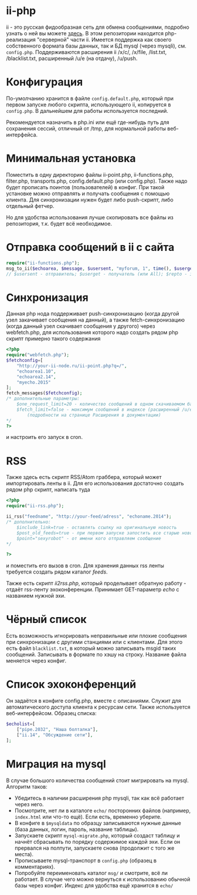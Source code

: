 ii-php
======
ii - это русская фидообразная сеть для обмена сообщениями, подробно узнать о ней вы можете [здесь](http://ii-net.tk/ii-doc/). 
В этом репозитории находится php-реализация "серверной" части ii. Имеется поддержка как своего собственного формата базы данных, так и БД mysql (через mysqli), см. `config.php`. Поддерживаются расширения ii /x/c/, /x/file, /list.txt, /blacklist.txt, расширенный /u/e (на отдачу), /u/push.

Конфигурация
======
По-умолчанию хранится в файле `config.default.php`, который при первом запуске любого скрипта, использующего ii, копируется в `config.php`. В дальнейшем для работы используется последний.

Рекомендуется назначить в php.ini или ещё где-нибудь путь для сохранения сессий, отличный от /tmp, для нормальной работы веб-интерфейса.

Минимальная установка
======
Поместить в одну директорию файлы ii-point.php, ii-functions.php, filter.php, transports.php, config.default.php (или config.php). Также надо будет прописать поинтов (пользователей) в конфиг.
При такой установке можно отправлять и получать сообщения с помощью клиента. Для синхронизации нужен будет либо push-скрипт, либо отдельный фетчер.

Но для удобства использования лучше скопировать все файлы из репозитория, т.к. будет всё необходимое.

Отправка сообщений в ii с сайта
======
```php
require("ii-functions.php");
msg_to_ii($echoarea, $message, $usersent, "myforum, 1", time(), $userget, $subject, $repto);
// $usersent - отправитель; $userget - получатель (или All); $repto - id сообщения, на которое отвечаем (можно передавать пустую строку)
```

Синхронизация
======
Данная php нода поддерживает push-синхронизацию (когда другой узел закачивает сообщения на данный), а также fetch-синхронизацию (когда данный узел скачивает сообщения у другого) через webfetch.php, для использования которого надо создать рядом php скрипт примерно такого содержания
```php
<?php
require("webfetch.php");
$fetchconfig=[
	"http://your-ii-node.ru/ii-point.php?q=/",
	"echoarea1.10",
	"echoarea2.14",
	"myecho.2015"
];
fetch_messages($fetchconfig);
/* дополнительные параметры:
	$one_request_limit=20 - количество сообщений в одном скачиваемом бандле
	$fetch_limit=false - максимум сообщений в индексе (расширенный /u/e)
		(подробности на странице Расширения в документации)
*/
?>
```
и настроить его запуск в cron.

RSS
======
Также здесь есть скрипт RSS/Atom граббера, который может импортировать ленты в ii. Для его использования достаточно создать рядом php скрипт, написать туда
```php
<?php
require("ii-rss.php");

ii_rss("feedname", "http://your-feed/adress", "echoname.2014");
/* дополнительно:
	$include_link=true - оставлять ссылку на оригинальную новость
	$post_old_feeds=true - при первом запуске запостить все старые новости в ленте
	$point="sexyrobot" - от имени кого отправляем сообщение
*/

?>
```
и поместить его вызов в cron. Для хранения данных rss ленты требуется создать рядом каталог *feeds*.

Также есть скрипт *ii2rss.php*, который проделывает обратную работу - отдаёт rss-ленту эхоконференции. Принимает GET-параметр *echo* с названием нужной эхи.

Чёрный список
======
Есть возможность игнорировать неправильные или плохие сообщения при синхронизации с другими станциями или с клиентами. Для этого есть файл `blacklist.txt`, в который можно записывать msgid таких сообщений. Записывать в формате по хэшу на строку. Название файла меняется через конфиг.

Список эхоконференций
======
Он задаётся в конфиге config.php, вместе с описаниями. Служит для автоматического доступа клиента к ресурсам сети. Также используется веб-интерфейсом.
Образец списка:
```php
$echolist=[
	["pipe.2032", "Наша болталка"],
	["ii.14", "Обсуждение сети"],
];
```

Миграция на mysql
======
В случае большого количества сообщений стоит мигрировать на mysql. Алгоритм таков:

* Убедитесь в наличии расширения php mysqli, так как всё работает через него.
* Посмотрите, нет ли в каталоге `echo/` посторонних файлов (например, `index.html` или что-то ещё). Если есть, временно уберите.
* В конфиге в `$mysqldata` по образцу записываются нужные данные (база данных, логин, пароль, название таблицы).
* Запускаете скрипт `mysql-migrate.php`, который создаст таблицу и начнёт сбрасывать по порядку содержимое каждой эхи. Если он прервался на полпути, запускаете снова (продолжит с того же места).
* Прописываете mysql-транспорт в `config.php` (образец в комментариях).
* Попробуйте переименовать каталог `msg/` и смотрите, всё ли работает. В случае чего можно вернуться к использованию обычной базы через конфиг. Индекс для удобства ещё хранится в `echo/`
